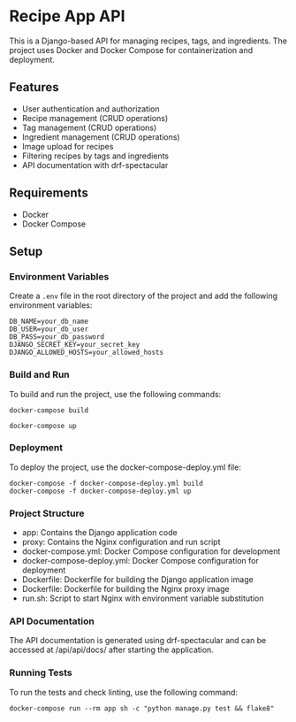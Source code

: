 # Recipe App API

This is a Django-based API for managing recipes, tags, and ingredients. The project uses Docker and Docker Compose for containerization and deployment.

## Features

- User authentication and authorization
- Recipe management (CRUD operations)
- Tag management (CRUD operations)
- Ingredient management (CRUD operations)
- Image upload for recipes
- Filtering recipes by tags and ingredients
- API documentation with drf-spectacular

## Requirements

- Docker
- Docker Compose

## Setup

### Environment Variables

Create a `.env` file in the root directory of the project and add the following environment variables:

```env
DB_NAME=your_db_name
DB_USER=your_db_user
DB_PASS=your_db_password
DJANGO_SECRET_KEY=your_secret_key
DJANGO_ALLOWED_HOSTS=your_allowed_hosts
```

### Build and Run
To build and run the project, use the following commands:

```
docker-compose build

docker-compose up
```

### Deployment
To deploy the project, use the docker-compose-deploy.yml file:

```
docker-compose -f docker-compose-deploy.yml build
docker-compose -f docker-compose-deploy.yml up
```

### Project Structure
- app: Contains the Django application code
- proxy: Contains the Nginx configuration and run script
- docker-compose.yml: Docker Compose configuration for development
- docker-compose-deploy.yml: Docker Compose configuration for deployment
- Dockerfile: Dockerfile for building the Django application image
- Dockerfile: Dockerfile for building the Nginx proxy image
- run.sh: Script to start Nginx with environment variable substitution

### API Documentation
The API documentation is generated using drf-spectacular and can be accessed at /api/api/docs/ after starting the application.

### Running Tests
To run the tests and check linting, use the following command:

```
docker-compose run --rm app sh -c "python manage.py test && flake8"
```